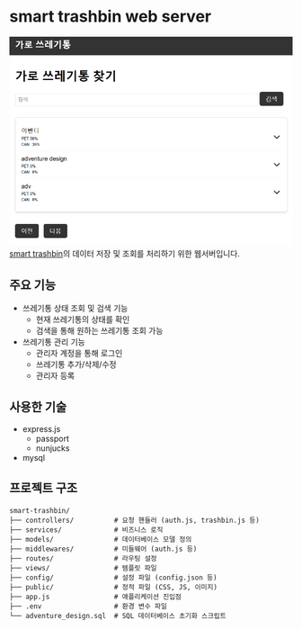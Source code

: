 # smart trashbin web server

![main](./images/main.png)
[smart trashbin](https://github.com/yuyeol3/smart-trashbin)의 데이터 저장 및 조회를 처리하기 위한 웹서버입니다.

## 주요 기능
- 쓰레기통 상태 조회 및 검색 기능
    - 현재 쓰레기통의 상태를 확인
    - 검색을 통해 원하는 쓰레기통 조회 가능
- 쓰레기통 관리 기능
    - 관리자 계정을 통해 로그인
    - 쓰레기통 추가/삭제/수정
    - 관리자 등록

## 사용한 기술
- express.js
    - passport
    - nunjucks
- mysql

## 프로젝트 구조

```
smart-trashbin/
├── controllers/          # 요청 핸들러 (auth.js, trashbin.js 등)
├── services/             # 비즈니스 로직
├── models/               # 데이터베이스 모델 정의
├── middlewares/          # 미들웨어 (auth.js 등)
├── routes/               # 라우팅 설정
├── views/                # 템플릿 파일 
├── config/               # 설정 파일 (config.json 등)
├── public/               # 정적 파일 (CSS, JS, 이미지)
├── app.js                # 애플리케이션 진입점
├── .env                  # 환경 변수 파일
└── adventure_design.sql  # SQL 데이터베이스 초기화 스크립트
```